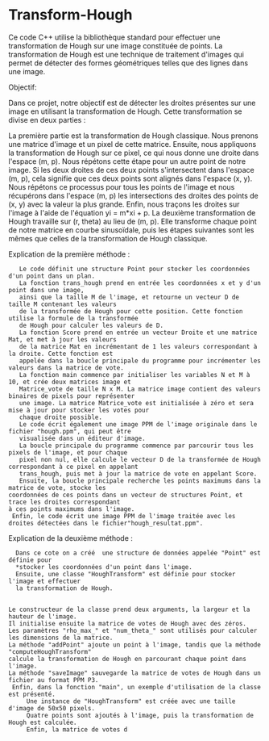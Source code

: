 # Transform-Hough
Ce code C++ utilise la bibliothèque standard pour effectuer une transformation de Hough sur 
une image constituée de points. La transformation de Hough est une technique de traitement 
d'images qui permet de détecter des formes géométriques telles que des lignes  dans une image.


Objectif:


  Dans ce projet, notre objectif est de détecter les droites présentes sur une image en
  utilisant la transformation de Hough.  Cette transformation se divise en deux parties :
      
La première partie est la transformation de Hough classique. Nous prenons une matrice d'image 
et un pixel de cette matrice. Ensuite, nous appliquons la transformation de Hough sur ce pixel,
ce qui nous donne une droite dans l'espace (m, p). Nous répétons cette étape pour un autre point 
de notre image. Si les deux droites de ces deux points s'intersectent dans l'espace (m, p), cela 
signifie que ces deux points sont alignés dans l'espace (x, y). Nous répétons ce processus pour 
tous les points de l'image et nous récupérons dans l'espace (m, p) les intersections des droites
des points de (x, y) avec la valeur la plus grande. Enfin, nous traçons les droites sur l'image 
à l'aide de l'équation yi = m*xi + p.
La deuxième transformation de Hough travaille sur (r, theta) au lieu de (m, p). Elle transforme 
chaque point de notre matrice en courbe sinusoïdale, puis les étapes suivantes sont les mêmes que celles de la transformation de Hough classique.


Explication de la première méthode :


       Le code définit une structure Point pour stocker les coordonnées d'un point dans un plan.
       La fonction trans_hough prend en entrée les coordonnées x et y d'un point dans une image,
       ainsi que la taille M de l'image, et retourne un vecteur D de taille M contenant les valeurs 
       de la transformée de Hough pour cette position. Cette fonction utilise la formule de la transformée
       de Hough pour calculer les valeurs de D.
       La fonction Score prend en entrée un vecteur Droite et une matrice Mat, et met à jour les valeurs 
       de la matrice Mat en incrémentant de 1 les valeurs correspondant à la droite. Cette fonction est 
       appelée dans la boucle principale du programme pour incrémenter les valeurs dans la matrice de vote.
       La fonction main commence par initialiser les variables N et M à 10, et crée deux matrices image et
       Matrice_vote de taille N x M. La matrice image contient des valeurs binaires de pixels pour représenter
       une image. La matrice Matrice_vote est initialisée à zéro et sera mise à jour pour stocker les votes pour
       chaque droite possible.
       Le code écrit également une image PPM de l'image originale dans le fichier "hough.ppm", qui peut être
       visualisée dans un éditeur d'image.
       La boucle principale du programme commence par parcourir tous les pixels de l'image, et pour chaque 
       pixel non nul, elle calcule le vecteur D de la transformée de Hough correspondant à ce pixel en appelant
       trans_hough, puis met à jour la matrice de vote en appelant Score.
       Ensuite, la boucle principale recherche les points maximums dans la matrice de vote, stocke les
    coordonnées de ces points dans un vecteur de structures Point, et trace les droites correspondant 
    à ces points maximums dans l'image.
     Enfin, le code écrit une image PPM de l'image traitée avec les droites détectées dans le fichier"hough_resultat.ppm".


Explication de la deuxième méthode :


      Dans ce cote on a créé  une structure de données appelée "Point" est définie pour
      *stocker les coordonnées d'un point dans l'image.
      Ensuite, une classe "HoughTransform" est définie pour stocker l'image et effectuer 
      la transformation de Hough.


    Le constructeur de la classe prend deux arguments, la largeur et la hauteur de l'image. 
    Il initialise ensuite la matrice de votes de Hough avec des zéros.
    Les paramètres "rho_max_" et "num_theta_" sont utilisés pour calculer les dimensions de la matrice.
    La méthode "addPoint" ajoute un point à l'image, tandis que la méthode "computeHoughTransform" 
    calcule la transformation de Hough en parcourant chaque point dans l'image.
    La méthode "saveImage" sauvegarde la matrice de votes de Hough dans un fichier au format PPM P3.
     Enfin, dans la fonction "main", un exemple d'utilisation de la classe est présenté. 
         Une instance de "HoughTransform" est créée avec une taille d'image de 50x50 pixels.
         Quatre points sont ajoutés à l'image, puis la transformation de Hough est calculée. 
         Enfin, la matrice de votes d
